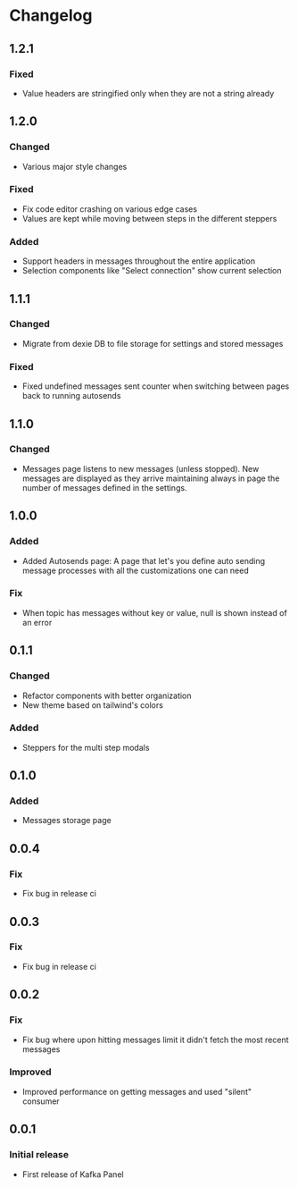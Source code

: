 # Changelog

## 1.2.1

### Fixed

- Value headers are stringified only when they are not a string already

## 1.2.0

### Changed

- Various major style changes

### Fixed

- Fix code editor crashing on various edge cases
- Values are kept while moving between steps in the different steppers

### Added

- Support headers in messages throughout the entire application
- Selection components like "Select connection" show current selection

## 1.1.1

### Changed

- Migrate from dexie DB to file storage for settings and stored messages

### Fixed

- Fixed undefined messages sent counter when switching between pages back to running autosends

## 1.1.0

### Changed

- Messages page listens to new messages (unless stopped). New messages are displayed as they arrive maintaining always in page the number of messages defined in the settings.

## 1.0.0

### Added

- Added Autosends page: A page that let's you define auto sending message processes with all the customizations one can need 

### Fix

- When topic has messages without key or value, null is shown instead of an error

## 0.1.1

### Changed

- Refactor components with better organization
- New theme based on tailwind's colors

### Added

- Steppers for the multi step modals

## 0.1.0

### Added

- Messages storage page

## 0.0.4

### Fix

- Fix bug in release ci

## 0.0.3

### Fix

- Fix bug in release ci

## 0.0.2

### Fix

- Fix bug where upon hitting messages limit it didn't fetch the most recent messages

### Improved

- Improved performance on getting messages and used "silent" consumer

## 0.0.1

### Initial release

- First release of Kafka Panel